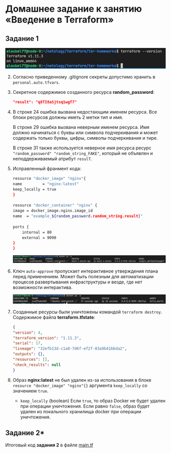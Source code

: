 # Домашнее задание к занятию «Введение в Terraform»

## Задание 1

<center>
<img src="img/terraform-ver.JPG">
</center>

2. Согласно приведенному .gitignore секреты допустимо хранить в `personal.auto.tfvars`.

3. Секретное содержимое созданного ресурса **random_password**:

    ```json
    "result": "q8TI8aSjtsq1wgf7"
    ```

4. В строке 24 ошибка вызвана недостающим именем ресурса. Все блоки ресурсов должны иметь 2 метки тип и имя.

    В строке 29 ошибка вызвана неверным именем ресурса. Имя должно начинаться с буквы или символа подчеркивания и может содержать только буквы, цифры, символы подчеркивания и тире.

    В строке 31 также используется неверное имя ресурса ресурс `"random_password" "random_string_FAKE"`, который не объявлен и неподдерживаемый атрибут `resulT`.

5. Исправленный франмент кода:

    ```bash
    resource "docker_image" "nginx"{
    name         = "nginx:latest"
    keep_locally = true
    }

    resource "docker_container" "nginx" {
    image = docker_image.nginx.image_id
    name  = "example_${random_password.random_string.result}"

    ports {
        internal = 80
        external = 9090
    }
    }
    ```
    <center>
    <img src="img/docker-ps-t5.JPG">
    </center>

6. Ключ `auto-approve` пропускает интерактивное утверждения плана перед применением. Может быть полезным для автоматизации процесов развертывания инфраструктуры и везде, где нет возможности интерактива.

    <center>
    <img src="img/auto-approve-t6.JPG">
    </center> 

7. Созданные ресурсы были уничтожены командой `terraform destroy`. Содержимое файла **terraform.tfstate**:

    ```json
    {
    "version": 4,
    "terraform_version": "1.11.3",
    "serial": 17,
    "lineage": "32efb13d-c1a0-7d6f-ef2f-03a9b41bbda2",
    "outputs": {},
    "resources": [],
    "check_results": null
    }
    ```

8. Образ **nginx:latest** не был удален из-за использования в блоке `resource "docker_image" "nginx"{}` аргумента `keep_locally` со значением `true`.
    - `keep_locally` (boolean) Если `true`, то образ Docker не будет удален при операции уничтожения. Если равно `false`, образ будет удален из локального хранилища docker при операции уничтожения.

## Задание 2*

Итоговый код **задания 2** в файле [main.tf](https://github.com/alex-bel31/ter_homeworks/blob/main/ter-01-intro/main.tf)


